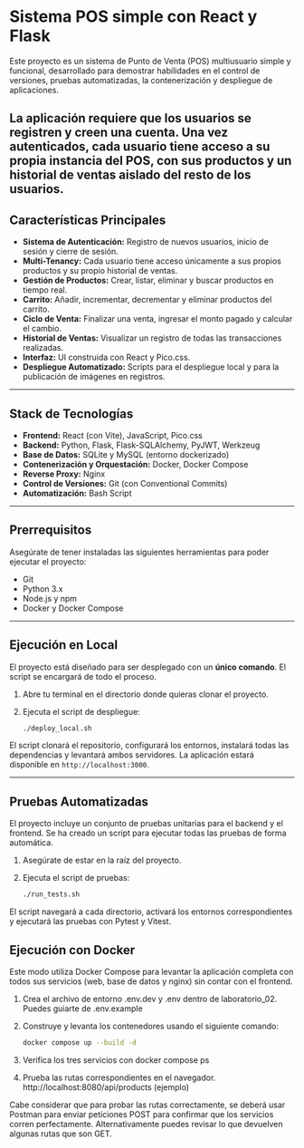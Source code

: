 # Sistema POS simple con React y Flask

Este proyecto es un sistema de Punto de Venta (POS) multiusuario simple y funcional, desarrollado para demostrar habilidades en el control de versiones, pruebas automatizadas, la contenerización y despliegue de aplicaciones.

La aplicación requiere que los usuarios se registren y creen una cuenta. Una vez autenticados, cada usuario tiene acceso a su propia instancia del POS, con sus productos y un historial de ventas aislado del resto de los usuarios.
---

## Características Principales

* **Sistema de Autenticación:** Registro de nuevos usuarios, inicio de sesión y cierre de sesión. 
* **Multi-Tenancy:** Cada usuario tiene acceso únicamente a sus propios productos y su propio historial de ventas.
* **Gestión de Productos:** Crear, listar, eliminar y buscar productos en tiempo real.
* **Carrito:** Añadir, incrementar, decrementar y eliminar productos del carrito.
* **Ciclo de Venta:** Finalizar una venta, ingresar el monto pagado y calcular el cambio.
* **Historial de Ventas:** Visualizar un registro de todas las transacciones realizadas.
* **Interfaz:** UI construida con React y Pico.css.
* **Despliegue Automatizado:** Scripts para el despliegue local y para la publicación de imágenes en registros.

---

## Stack de Tecnologías

* **Frontend:** React (con Vite), JavaScript, Pico.css
* **Backend:** Python, Flask, Flask-SQLAlchemy, PyJWT, Werkzeug
* **Base de Datos:** SQLite y MySQL (entorno dockerizado)
* **Contenerización y Orquestación:** Docker, Docker Compose
* **Reverse Proxy:** Nginx
* **Control de Versiones:** Git (con Conventional Commits)
* **Automatización:** Bash Script

---

## Prerrequisitos

Asegúrate de tener instaladas las siguientes herramientas para poder ejecutar el proyecto:

* Git
* Python 3.x
* Node.js y npm
* Docker y Docker Compose


---

## Ejecución en Local

El proyecto está diseñado para ser desplegado con un **único comando**. El script se encargará de todo el proceso.

1.  Abre tu terminal en el directorio donde quieras clonar el proyecto.
2.  Ejecuta el script de despliegue:

    ```bash
    ./deploy_local.sh
    ```

El script clonará el repositorio, configurará los entornos, instalará todas las dependencias y levantará ambos servidores. La aplicación estará disponible en  `http://localhost:3000`.

---

## Pruebas Automatizadas

El proyecto incluye un conjunto de pruebas unitarias para el backend y el frontend. Se ha creado un script para ejecutar todas las pruebas de forma automática.

1.  Asegúrate de estar en la raíz del proyecto.
2.  Ejecuta el script de pruebas:

    ```bash
    ./run_tests.sh
    ```

El script navegará a cada directorio, activará los entornos correspondientes y ejecutará las pruebas con Pytest y Vitest.

## Ejecución con Docker

Este modo utiliza Docker Compose para levantar la aplicación completa con todos sus servicios (web, base de datos y nginx) sin contar con el frontend.

1.  Crea el archivo de entorno .env.dev y .env dentro de laboratorio_02. Puedes guiarte de .env.example
2.  Construye y levanta los contenedores usando el siguiente comando:
    
    ```bash
    docker compose up --build -d
    ```
3. Verifica los tres servicios con docker compose ps
4. Prueba las rutas correspondientes en el navegador. http://localhost:8080/api/products (ejemplo)

Cabe considerar que para probar las rutas correctamente, se deberá usar Postman para enviar peticiones POST para confirmar que los servicios corren perfectamente. Alternativamente puedes revisar lo que devuelven algunas rutas que son GET.